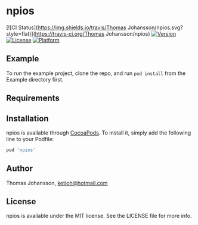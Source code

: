 # npios

[![CI Status](https://img.shields.io/travis/Thomas Johansson/npios.svg?style=flat)](https://travis-ci.org/Thomas Johansson/npios)
[![Version](https://img.shields.io/cocoapods/v/npios.svg?style=flat)](https://cocoapods.org/pods/npios)
[![License](https://img.shields.io/cocoapods/l/npios.svg?style=flat)](https://cocoapods.org/pods/npios)
[![Platform](https://img.shields.io/cocoapods/p/npios.svg?style=flat)](https://cocoapods.org/pods/npios)

## Example

To run the example project, clone the repo, and run `pod install` from the Example directory first.

## Requirements

## Installation

npios is available through [CocoaPods](https://cocoapods.org). To install
it, simply add the following line to your Podfile:

```ruby
pod 'npios'
```

## Author

Thomas Johansson, ketjoh@hotmail.com

## License

npios is available under the MIT license. See the LICENSE file for more info.
